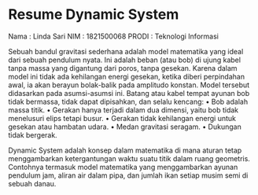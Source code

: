 # Resume Dynamic System 
Nama  : Linda Sari
NIM   : 1821500068
PRODI : Teknologi Informasi

Sebuah bandul gravitasi sederhana adalah model matematika yang ideal dari sebuah pendulum nyata. Ini adalah beban (atau bob) di ujung kabel tanpa massa yang digantung dari poros, tanpa gesekan. Karena dalam model ini tidak ada kehilangan energi gesekan, ketika diberi perpindahan awal, ia akan berayun bolak-balik pada amplitudo konstan. Model tersebut didasarkan pada asumsi-asumsi ini.
Batang atau kabel tempat ayunan bob tidak bermassa, tidak dapat dipisahkan, dan selalu kencang: 
• Bob adalah massa titik.
• Gerakan hanya terjadi dalam dua dimensi, yaitu bob tidak menelusuri elips tetapi busur.
• Gerakan tidak kehilangan energi untuk gesekan atau hambatan udara.
• Medan gravitasi seragam.
• Dukungan tidak bergerak.

Dynamic System adalah konsep dalam matematika di mana aturan tetap menggambarkan ketergantungan waktu suatu titik dalam ruang geometris. Contohnya termasuk model matematika yang menggambarkan ayunan pendulum jam, aliran air dalam pipa, dan jumlah ikan setiap musim semi di sebuah danau.
